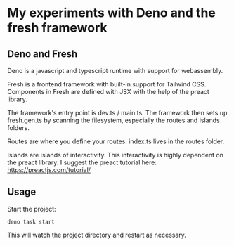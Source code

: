 # My experiments with Deno and the fresh framework

## Deno and Fresh
Deno is a javascript and typescript runtime with support for webassembly.

Fresh is a frontend framework with built-in support for Tailwind CSS.
Components in Fresh are defined with JSX with the help of the preact library.

The framework's entry point is dev.ts / main.ts.
The framework then sets up fresh.gen.ts by scanning the filesystem, especially the routes and islands folders.

Routes are where you define your routes. index.ts lives in the routes folder.

Islands are islands of interactivity. This interactivity is highly dependent on the preact library.
I suggest the preact tutorial here: https://preactjs.com/tutorial/ 

## Usage

Start the project:

```
deno task start
```

This will watch the project directory and restart as necessary.
